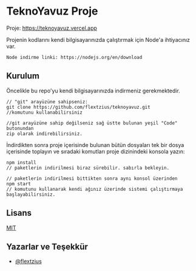 
# TeknoYavuz Proje

Proje: https://teknoyavuz.vercel.app

Projenin kodlarını kendi bilgisayarınızda çalıştırmak için Node'a ihtiyacınız var. 
```
Node indirme linki: https://nodejs.org/en/download
```



## Kurulum

Öncelikle bu repo'yu kendi bilgisayarınızda indirmeniz gerekmektedir. 

```
// "git" arayüzüne sahipseniz:
git clone https://github.com/flextzius/teknoyavuz.git
//komutunu kullanabilirsiniz

//git arayüzüne sahip değilseniz sağ üstte bulunan yeşil "Code" butonundan 
zip olarak indirebilirsiniz.
```
İndirdikten sonra proje içerisinde bulunan bütün dosyaları tek bir dosya içerisinde toplayın ve sıradaki komutları proje dizinindeki konsola yazın:

```
npm install
// paketlerin indirilmesi biraz sürebilir. sabırla bekleyin.

// paketlerin indirilmesi bittikten sonra aynı konsol üzerinden
npm start
// komutunu kullanarak kendi ağınız üzerinde sistemi çalıştırmaya başlayabilirsiniz.
```
  
## Lisans

[MIT](https://choosealicense.com/licenses/mit/)

  
## Yazarlar ve Teşekkür

- [@flextzius](https://www.github.com/flextzius)

  
